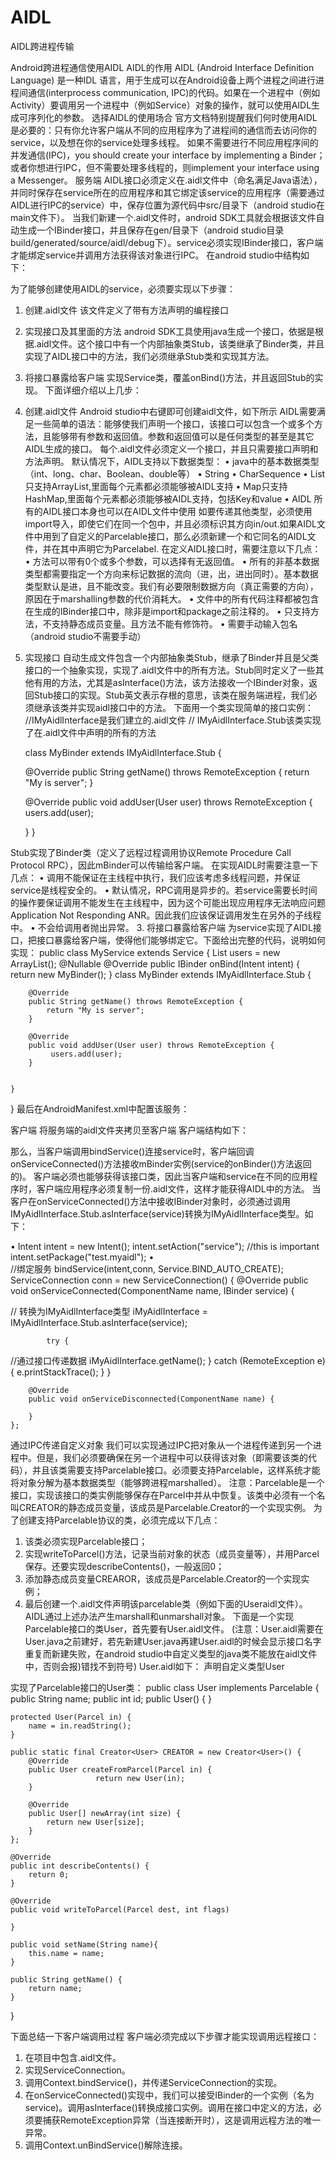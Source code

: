 # AIDL
AIDL跨进程传输

Android跨进程通信使用AIDL
AIDL的作用
AIDL (Android Interface Definition Language) 是一种IDL 语言，用于生成可以在Android设备上两个进程之间进行进程间通信(interprocess communication, IPC)的代码。如果在一个进程中（例如Activity）要调用另一个进程中（例如Service）对象的操作，就可以使用AIDL生成可序列化的参数。
选择AIDL的使用场合
官方文档特别提醒我们何时使用AIDL是必要的：只有你允许客户端从不同的应用程序为了进程间的通信而去访问你的service，以及想在你的service处理多线程。
如果不需要进行不同应用程序间的并发通信(IPC)，you should create your interface by implementing a Binder；或者你想进行IPC，但不需要处理多线程的，则implement your interface using a Messenger。
服务端
AIDL接口必须定义在.aidl文件中（命名满足Java语法），并同时保存在service所在的应用程序和其它绑定该service的应用程序（需要通过AIDL进行IPC的service）中，保存位置为源代码中src/目录下（android studio在main文件下）。
当我们新建一个.aidl文件时，android SDK工具就会根据该文件自动生成一个IBinder接口，并且保存在gen/目录下（android studio目录build/generated/source/aidl/debug下）。service必须实现IBinder接口，客户端才能绑定service并调用方法获得该对象进行IPC。
在android studio中结构如下： 
 
为了能够创建使用AIDL的service，必须要实现以下步骤：
1.	创建.aidl文件 
该文件定义了带有方法声明的编程接口
2.	实现接口及其里面的方法 
android SDK工具使用java生成一个接口，依据是根据.aidl文件。这个接口中有一个内部抽象类Stub，该类继承了Binder类，并且实现了AIDL接口中的方法，我们必须继承Stub类和实现其方法。
3.	将接口暴露给客户端 
实现Service类，覆盖onBind()方法，并且返回Stub的实现。
下面详细介绍以上几步：
1.	创建.aidl文件
Android studio中右键即可创建aidl文件，如下所示 
AIDL需要满足一些简单的语法：能够使我们声明一个接口，该接口可以包含一个或多个方法，且能够带有参数和返回值。参数和返回值可以是任何类型的甚至是其它AIDL生成的接口。
每个.aidl文件必须定义一个接口，并且只需要接口声明和方法声明。
默认情况下，AIDL支持以下数据类型：
•	java中的基本数据类型（int、long、char、Boolean、double等）
•	String
•	CharSequence
•	List 只支持ArrayList,里面每个元素都必须能够被AIDL支持
•	Map只支持HashMap,里面每个元素都必须能够被AIDL支持，包括Key和value
•	AIDL 所有的AIDL接口本身也可以在AIDL文件中使用
如要传递其他类型，必须使用import导入，即使它们在同一个包中，并且必须标识其方向in/out.如果AIDL文件中用到了自定义的Parcelable接口，那么必须新建一个和它同名的AIDL文件，并在其中声明它为Parcelabel.
在定义AIDL接口时，需要注意以下几点：
•	方法可以带有0个或多个参数，可以选择有无返回值。
•	所有的非基本数据类型都需要指定一个方向来标记数据的流向（进，出，进出同时）。基本数据类型默认是进，且不能改变。我们有必要限制数据方向（真正需要的方向），原因在于marshalling参数的代价消耗大。
•	文件中的所有代码注释都被包含在生成的IBinder接口中，除非是import和package之前注释的。
•	只支持方法，不支持静态成员变量。且方法不能有修饰符。
•	需要手动输入包名（android studio不需要手动）
2. 实现接口
自动生成文件包含一个内部抽象类Stub，继承了Binder并且是父类接口的一个抽象实现，实现了.aidl文件中的所有方法。Stub同时定义了一些其他有用的方法，尤其是asInterface()方法，该方法接收一个IBinder对象，返回Stub接口的实现。Stub英文表示存根的意思，该类在服务端进程，我们必须继承该类并实现aidl接口中的方法。
下面用一个类实现简单的接口实例：
//IMyAidlInterface是我们建立的.aidl文件
// IMyAidlInterface.Stub该类实现了在.aidl文件中声明的所有的方法

   class MyBinder extends IMyAidlInterface.Stub {

    @Override
    public String getName() throws RemoteException {
        return "My is server";
    }

    @Override
    public void addUser(User user) throws RemoteException {
         users.add(user);
       
    }
}

Stub实现了Binder类（定义了远程过程调用协议Remote Procedure Call Protocol RPC），因此mBinder可以传输给客户端。
在实现AIDL时需要注意一下几点：
•	调用不能保证在主线程中执行，我们应该考虑多线程问题，并保证service是线程安全的。
•	默认情况，RPC调用是异步的。若service需要长时间的操作要保证调用不能发生在主线程中，因为这个可能出现应用程序无法响应问题Application Not Responding ANR。因此我们应该保证调用发生在另外的子线程中。
•	不会给调用者抛出异常。
3. 将接口暴露给客户端
为service实现了AIDL接口，把接口暴露给客户端，使得他们能够绑定它。下面给出完整的代码，说明如何实现：
public class MyService extends Service {
    List<User> users = new ArrayList<User>();
    @Nullable
    @Override
    public IBinder onBind(Intent intent) {
        return new MyBinder();
    }
    class MyBinder extends IMyAidlInterface.Stub {

        @Override
        public String getName() throws RemoteException {
            return "My is server";
        }

        @Override
        public void addUser(User user) throws RemoteException {
             users.add(user);
        }


    }
}
最后在AndroidManifest.xml中配置该服务：
<service
    android:name=".MyService"
    android:process=":remote"
    >
    <intent-filter>
        <action android:name="service"/>
    </intent-filter>
    </service>

客户端
将服务端的aidl文件夹拷贝至客户端
客户端结构如下：
 

那么，当客户端调用bindService()连接service时，客户端回调onServiceConnected()方法接收mBinder实例(service的onBinder()方法返回的)。
客户端必须也能够获得该接口类，因此当客户端和service在不同的应用程序时，客户端应用程序必须复制一份.aidl文件，这样才能获得AIDL中的方法。
当客户在onServiceConnected()方法中接收IBinder对象时，必须通过调用IMyAidlInterface.Stub.asInterface(service)转换为IMyAidlInterface类型。如下：

•	    Intent intent = new Intent();
        intent.setAction("service");
        //this is important
        intent.setPackage("test.myaidl");
•	
//绑定服务
        bindService(intent,conn, Service.BIND_AUTO_CREATE);
    ServiceConnection conn = new ServiceConnection() {
        @Override
        public void onServiceConnected(ComponentName name, IBinder service) {

// 转换为IMyAidlInterface类型
            iMyAidlInterface = IMyAidlInterface.Stub.asInterface(service); 

            try {
//通过接口传递数据
iMyAidlInterface.getName();
                         } catch (RemoteException e) {
                e.printStackTrace();
            }
        }

        @Override
        public void onServiceDisconnected(ComponentName name) {

        }
    };
通过IPC传递自定义对象
我们可以实现通过IPC把对象从一个进程传递到另一个进程中。但是，我们必须要确保在另一个进程中可以获得该对象（即需要该类的代码），并且该类需要支持Parcelable接口。必须要支持Parcelable，这样系统才能将对象分解为基本数据类型（能够跨进程marshalled）。
注意：Parcelable是一个接口，实现该接口的类实例能够保存在Parcel中并从中恢复。该类中必须有一个名叫CREATOR的静态成员变量，该成员是Parcelable.Creator的一个实现实例。
为了创建支持Parcelable协议的类，必须完成以下几点：
1.	该类必须实现Parcelable接口；
2.	实现writeToParcel()方法，记录当前对象的状态（成员变量等），并用Parcel保存。还要实现describeContents()，一般返回0；
3.	添加静态成员变量CREAROR，该成员是Parcelable.Creator的一个实现实例；
4.	最后创建一个.aidl文件声明该parcelable类（例如下面的Useraidl文件）。AIDL通过上述办法产生marshall和unmarshall对象。
下面是一个实现Parcelable接口的类User，首先要有User.aidl文件。
(注意：User.aidl需要在User.java之前建好，若先新建User.java再建User.aidl的时候会显示接口名字重复而新建失败，在android studio中自定义类型的java类不能放在aidl文件中，否则会报)错找不到符号)
User.aidl如下：
声明自定义类型User
 
实现了Parcelable接口的User类：
public class User implements Parcelable {
    public String name;
    public int id;
    public User() {
    }

    protected User(Parcel in) {
        name = in.readString();
    }

    public static final Creator<User> CREATOR = new Creator<User>() {
        @Override
        public User createFromParcel(Parcel in) {
                       return new User(in);
        }

        @Override
        public User[] newArray(int size) {
            return new User[size];
        }
    };

    @Override
    public int describeContents() {
        return 0;
    }

    @Override
    public void writeToParcel(Parcel dest, int flags) 

    }

    public void setName(String name){
        this.name = name;
    }

    public String getName() {
        return name;
    }
}

下面总结一下客户端调用过程
客户端必须完成以下步骤才能实现调用远程接口：
1.	在项目中包含.aidl文件。
2.	实现ServiceConnection。
3.	调用Context.bindService()，并传递ServiceConnection的实现。
4.	在onServiceConnected()实现中，我们可以接受IBinder的一个实例（名为service)。调用asInterface()转换成接口实例。调用在接口中定义的方法，必须要捕获RemoteException异常（当连接断开时），这是调用远程方法的唯一异常。
5.	调用Context.unBindService()解除连接。

